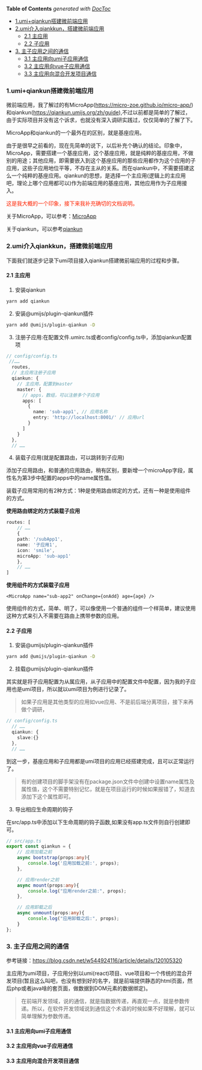 <!-- START doctoc generated TOC please keep comment here to allow auto update -->
<!-- DON'T EDIT THIS SECTION, INSTEAD RE-RUN doctoc TO UPDATE -->
**Table of Contents**  *generated with [DocToc](https://github.com/thlorenz/doctoc)*

- [1.umi+qiankun搭建微前端应用](#1umiqiankun%E6%90%AD%E5%BB%BA%E5%BE%AE%E5%89%8D%E7%AB%AF%E5%BA%94%E7%94%A8)
- [2.umi介入qiankkun，搭建微前端应用](#2umi%E4%BB%8B%E5%85%A5qiankkun%E6%90%AD%E5%BB%BA%E5%BE%AE%E5%89%8D%E7%AB%AF%E5%BA%94%E7%94%A8)
  - [2.1 主应用](#21-%E4%B8%BB%E5%BA%94%E7%94%A8)
  - [2.2 子应用](#22-%E5%AD%90%E5%BA%94%E7%94%A8)
- [3. 主子应用之间的通信](#3-%E4%B8%BB%E5%AD%90%E5%BA%94%E7%94%A8%E4%B9%8B%E9%97%B4%E7%9A%84%E9%80%9A%E4%BF%A1)
  - [3.1 主应用向umi子应用通信](#31-%E4%B8%BB%E5%BA%94%E7%94%A8%E5%90%91umi%E5%AD%90%E5%BA%94%E7%94%A8%E9%80%9A%E4%BF%A1)
  - [3.2 主应用向vue子应用通信](#32-%E4%B8%BB%E5%BA%94%E7%94%A8%E5%90%91vue%E5%AD%90%E5%BA%94%E7%94%A8%E9%80%9A%E4%BF%A1)
  - [3.3 主应用向混合开发项目通信](#33-%E4%B8%BB%E5%BA%94%E7%94%A8%E5%90%91%E6%B7%B7%E5%90%88%E5%BC%80%E5%8F%91%E9%A1%B9%E7%9B%AE%E9%80%9A%E4%BF%A1)

<!-- END doctoc generated TOC please keep comment here to allow auto update -->

### 1.umi+qiankun搭建微前端应用

微前端应用，我了解过的有MicroApp(https://micro-zoe.github.io/micro-app/)和qiankun(https://qiankun.umijs.org/zh/guide),不过以前都是简单的了解过，由于实际项目并没有这个诉求，也就没有深入调研实践过，仅仅简单的了解了下。

MicroApp和qiankun的一个最外在的区别，就是基座应用。

由于是很早之前看的，现在先简单的说下，以后补充个确认的结论。印象中，MicroApp，需要搭建一个基座应用，这个基座应用，就是纯粹的基座应用，不做别的用途；其他应用，即需要嵌入到这个基座应用的那些应用都作为这个应用的子应用，这些子应用地位平等，不存在主从的关系。而在qiankun中，不需要搭建这么一个纯粹的基座应用。qiankun的思想，是选择一个主应用(逻辑上的主应用吧，理论上哪个应用都可以)作为前端应用的基座应用，其他应用作为子应用接入。

<font color="#f20">这是我大概的一个印象，接下来我补充确切的文档说明。</font>

关于MicroApp，可以参考：[MicroApp](../%E6%9E%B6%E6%9E%84%E4%B8%8E%E8%AE%BE%E8%AE%A1/%E5%BE%AE%E5%89%8D%E7%AB%AF.md)

关于qiankun，可以参考[qiankun](../%E6%9E%B6%E6%9E%84%E4%B8%8E%E8%AE%BE%E8%AE%A1/qiankun.md)

### 2.umi介入qiankkun，搭建微前端应用

下面我们就逐步记录下umi项目接入qiankun搭建微前端应用的过程和步骤。

#### 2.1 主应用

1. 安装qiankun

```bash
yarn add qiankun
```

2. 安装@umijs/plugin-qiankun插件

```bash
yarn add @umijs/plugin-qiankun -D
```

3. 注册子应用:在配置文件.umirc.ts或者config/config.ts中，添加qiankun配置项

```ts
// config/config.ts
 //……
  routes,
  // 主应用注册子应用
  qiankun: {
    // 主应用，配置到master
    master: {
      // apps，数组，可以注册多个子应用
      apps: [
        {
          name: 'sub-app1', // 应用名称
          entry: 'http://localhost:8001/' // 应用url
        }
      ]
    }
  },
  // ……
```

4. 装载子应用(就是配置路由，可以跳转到子应用)

添加子应用路由，和普通的应用路由，稍有区别，要新增一个microApp字段，属性名为第3步中配置的apps中的name属性值。

装载子应用常用的有2种方式：1种是使用路由绑定的方式，还有一种是使用<MicroApp />组件的方式。

**使用路由绑定的方式装载子应用**

```ts
routes: [
    // ……
    {
    path: '/subApp1',
    name: '子应用1',
    icon: 'smile',
    microApp: 'sub-app1'
    },
    // ……
]
```

**使用<MicroApp />组件的方式装载子应用**

```tsx
<MicroApp name="sub-app2" onChange={onAdd} age={age} />
```

使用<MicroApp />组件的方式，简单、明了，可以像使用一个普通的组件一个样简单，建议使用这种方式来引入不需要在路由上携带参数的应用。

#### 2.2 子应用

1. 安装@umijs/plugin-qiankun插件

```bash
yarn add @umijs/plugin-qiankun -D
```

2. 挂载@umijs/plugin-qiankun插件

其实就是将子应用配置为从属应用，从子应用中的配置文件中配置，因为我的子应用也是umi项目，所以就以umi项目为例进行记录了。

> 如果子应用是其他类型的应用如vue应用、不是前后端分离项目，接下来再做个调研，

```ts
// config/config.ts
  // ……
  qiankun: {
    slave:{}
  },
  // ……
```

到这一步，基座应用和子应用都是umi项目的应用已经搭建完成，且可以正常运行了。

> 有的创建项目的脚手架没有在package.json文件中创建中设置name属性及属性值，这个不需要特别记忆，就是在项目运行的时候如果报错了，知道去添加下这个属性即可。

3. 导出相应生命周期的钩子

在src/app.ts中添加以下生命周期的钩子函数,如果没有app.ts文件则自行创建即可。

```ts
// src/app.ts
export const qiankun = {
    // 应用加载之前
    async bootstrap(props:any){
        console.log('应用加载之前:', props);
    },

    // 应用render之前
    async mount(props:any){
        console.log("应用render之前:", props);
    },

    // 应用卸载之后
    async unmount(props:any){
        console.log("应用卸载之后:", props);
    }
};
```

### 3. 主子应用之间的通信

参考链接：https://blog.csdn.net/w544924116/article/details/120105320

主应用为umi项目，子应用分别以umi(react)项目、vue项目和一个传统的混合开发项目(暂且这么叫吧，也没有想到好的名字，就是前端提供静态的html页面，然后php或者java啥的套页面，做数据到DOM元素的数据绑定)。

> 在前端开发领域，说的通信，就是指数据传递，再直观一点，就是参数传递。所以，在软件开发领域说到通信这个术语的时候如果不好理解，就可以简单理解为参数传递。

#### 3.1 主应用向umi子应用通信


#### 3.2 主应用向vue子应用通信

#### 3.3 主应用向混合开发项目通信